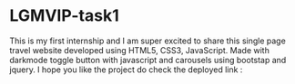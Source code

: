 # LGMVIP-task1

This is my first internship and I am super excited to share this single page travel website developed using HTML5, CSS3, JavaScript. 
Made with darkmode toggle button with javascript and carousels using bootstap and jquery.
I hope you like the project do check the deployed link : 

